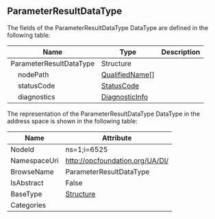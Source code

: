 <!-- datatype -->
## ParameterResultDataType
  
<!-- end of description -->
The fields of the ParameterResultDataType DataType are defined in the following table:  

|Name|Type|Description|
|---|---|---|
|ParameterResultDataType|Structure||
|&nbsp;&nbsp;&nbsp;&nbsp;nodePath|[QualifiedName](../../../Core/Part3/DataTypes/QualifiedName/readme.md)[]||
|&nbsp;&nbsp;&nbsp;&nbsp;statusCode|[StatusCode](../../../Core/Part4/DataTypes/StatusCode/readme.md)||
|&nbsp;&nbsp;&nbsp;&nbsp;diagnostics|[DiagnosticInfo](../../../Core/Part4/DataTypes/DiagnosticInfo/readme.md)||

The representation of the ParameterResultDataType DataType in the address space is shown in the following table:  

|Name|Attribute|
|---|---|
|NodeId|ns=1;i=6525|
|NamespaceUri|http://opcfoundation.org/UA/DI/|
|BrowseName|ParameterResultDataType|
|IsAbstract|False|
|BaseType|[Structure](../../../Core/Part3/DataTypes/Structure/readme.md)|
|Categories||

